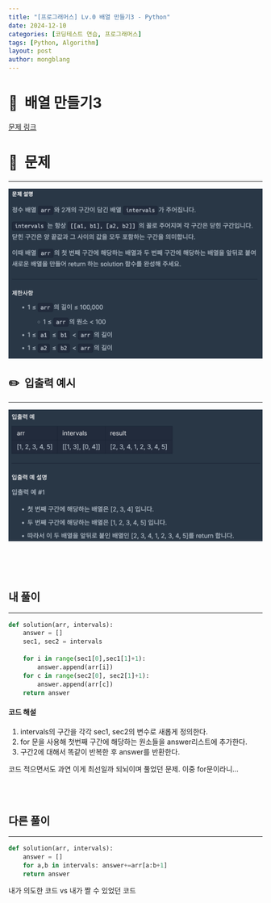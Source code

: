 ```yaml
---
title: "[프로그래머스] Lv.0 배열 만들기3 - Python"
date: 2024-12-10 
categories: [코딩테스트 연습, 프로그래머스]
tags: [Python, Algorithm]
layout: post
author: mongblang
---
```


# 📌&nbsp; **배열 만들기3**
[문제 링크](https://school.programmers.co.kr/learn/courses/30/lessons/181895)  

# 📝&nbsp; **문제**
---
![문제](/assets/img/codingtest-post-img/PG181895-1.png)


## ✏️&nbsp; **입출력 예시**
---
![예시](/assets/img/codingtest-post-img/PG181895-2.png)  


&nbsp;  

&nbsp;   



## **내 풀이**  
--- 

```python
def solution(arr, intervals):
    answer = []
    sec1, sec2 = intervals

    for i in range(sec1[0],sec1[1]+1):
        answer.append(arr[i])
    for c in range(sec2[0], sec2[1]+1):
        answer.append(arr[c])
    return answer
```


#### **코드 해설**  
1. intervals의 구간을 각각 sec1, sec2의 변수로 새롭게 정의한다. 
2. for 문을 사용해 첫번째 구간에 해당하는 원소들을 answer리스트에 추가한다. 
3. 구간2에 대해서 똑같이 반복한 후 answer를 반환한다. 

코드 적으면서도 과연 이게 최선일까 되뇌이며 풀었던 문제. 이중 for문이라니...

&nbsp;   
&nbsp;  


## **다른 풀이**
---

```python  
def solution(arr, intervals):
    answer = []
    for a,b in intervals: answer+=arr[a:b+1]
    return answer
```
내가 의도한 코드 vs 내가 짤 수 있었던 코드